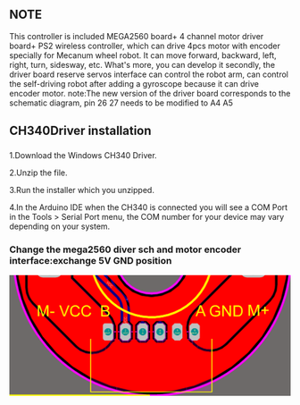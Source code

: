 

## NOTE
This controller is included MEGA2560 board+ 4 channel motor driver board+ PS2 wireless controller, which can drive 4pcs motor with encoder specially for Mecanum wheel robot. It can move forward, backward, left, right, turn, sidesway, etc. What's more, you can develop it secondly, the driver board reserve servos interface can control the robot arm, can control the self-driving robot after adding a gyroscope because it can drive encoder motor.
note:The new version of the driver board corresponds to the schematic diagram, pin 26 27 needs to be modified to A4 A5


## CH340Driver installation
###
1.Download the Windows CH340 Driver.

2.Unzip the file.

3.Run the installer which you unzipped.

4.In the Arduino IDE when the CH340 is connected you will see a COM Port in the Tools > Serial Port menu, the COM number for your device may vary depending on your system.

### Change the mega2560 diver sch and motor encoder interface:exchange 5V GND position
![Encoder interface](https://github.com/MoebiusTech/MecanumRobot-ArduinoMega2560/blob/master/Encoder%20interface.png
 "Encoder interface")

